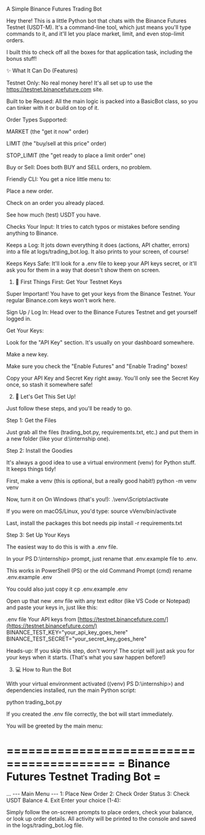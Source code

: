 A Simple Binance Futures Trading Bot

Hey there! This is a little Python bot that chats with the Binance Futures Testnet (USDT-M). It's a command-line tool, which just means you'll type commands to it, and it'll let you place market, limit, and even stop-limit orders.

I built this to check off all the boxes for that application task, including the bonus stuff!

:sparkles: What It Can Do (Features)

Testnet Only: No real money here! It's all set up to use the https://testnet.binancefuture.com site.

Built to be Reused: All the main logic is packed into a BasicBot class, so you can tinker with it or build on top of it.

Order Types Supported:

MARKET (the "get it now" order)

LIMIT (the "buy/sell at this price" order)

STOP_LIMIT (the "get ready to place a limit order" one)

Buy or Sell: Does both BUY and SELL orders, no problem.

Friendly CLI: You get a nice little menu to:

Place a new order.

Check on an order you already placed.

See how much (test) USDT you have.

Checks Your Input: It tries to catch typos or mistakes before sending anything to Binance.

Keeps a Log: It jots down everything it does (actions, API chatter, errors) into a file at logs/trading_bot.log. It also prints to your screen, of course!

Keeps Keys Safe: It'll look for a .env file to keep your API keys secret, or it'll ask you for them in a way that doesn't show them on screen.

1. :key: First Things First: Get Your Testnet Keys

Super Important! You have to get your keys from the Binance Testnet. Your regular Binance.com keys won't work here.

Sign Up / Log In: Head over to the Binance Futures Testnet and get yourself logged in.

Get Your Keys:

Look for the "API Key" section. It's usually on your dashboard somewhere.

Make a new key.

Make sure you check the "Enable Futures" and "Enable Trading" boxes!

Copy your API Key and Secret Key right away. You'll only see the Secret Key once, so stash it somewhere safe!

2. :rocket: Let's Get This Set Up!

Just follow these steps, and you'll be ready to go.

Step 1: Get the Files

Just grab all the files (trading_bot.py, requirements.txt, etc.) and put them in a new folder (like your d:\internship one).

Step 2: Install the Goodies

It's always a good idea to use a virtual environment (venv) for Python stuff. It keeps things tidy!

First, make a venv (this is optional, but a really good habit!)
python -m venv venv

Now, turn it on
On Windows (that's you!):
.\venv\Scripts\activate

If you were on macOS/Linux, you'd type:
source vVenv/bin/activate

Last, install the packages this bot needs
pip install -r requirements.txt


Step 3: Set Up Your Keys

The easiest way to do this is with a .env file.

In your PS D:\internship> prompt, just rename that .env.example file to .env.

This works in PowerShell (PS) or the old Command Prompt (cmd)
rename .env.example .env

You could also just copy it
cp .env.example .env


Open up that new .env file with any text editor (like VS Code or Notepad) and paste your keys in, just like this:

.env file
Your API keys from [https://testnet.binancefuture.com/](https://testnet.binancefuture.com/)
BINANCE_TEST_KEY="your_api_key_goes_here"
BINANCE_TEST_SECRET="your_secret_key_goes_here"


Heads-up: If you skip this step, don't worry! The script will just ask you for your keys when it starts. (That's what you saw happen before!)

3. :computer: How to Run the Bot

With your virtual environment activated ((venv) PS D:\internship>) and dependencies installed, run the main Python script:

python trading_bot.py


If you created the .env file correctly, the bot will start immediately.

You will be greeted by the main menu:

=========================================
=   Binance Futures Testnet Trading Bot =
=========================================
...
--- Main Menu ---
1: Place New Order
2: Check Order Status
3: Check USDT Balance
4. Exit
Enter your choice (1-4):


Simply follow the on-screen prompts to place orders, check your balance, or look up order details. All activity will be printed to the console and saved in the logs/trading_bot.log file.
